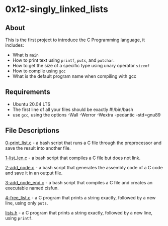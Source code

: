 # 0x12-singly_linked_lists
## About
This is the first project to introduce the C Programming language, it includes:
- What is `main`
- How to print text using `printf`, `puts`, and `putchar`.
- How to get the size of a specific type using unary operator `sizeof`
- How to compile using `gcc`
- What is the default program name when compiling with gcc

## Requirements
- Ubuntu 20.04 LTS
- The first line of all your files should be exactly #!/bin/bash
- use `gcc`, using the options -Wall -Werror -Wextra -pedantic -std=gnu89

## File Descriptions
[0-print_list.c](https://github.com/szbrooks2017/holbertonschool-low_level_programming/blob/main/0x12-singly_linked_lists/0-print_list.c) -  a bash script that runs a C file through the preprocessor and save the result into another file.

[1-list_len.c](https://github.com/szbrooks2017/holbertonschool-low_level_programming/blob/main/0x12-singly_linked_lists/1-list_len.c) - a bash script that compiles a C file but does not link.

[2-add_node.c](https://github.com/szbrooks2017/holbertonschool-low_level_programming/blob/main/0x12-singly_linked_lists/2-add_node.c) -  a bash script that generates the assembly code of a C code and save it in an output file.

[3-add_node_end.c](https://github.com/szbrooks2017/holbertonschool-low_level_programming/blob/main/0x12-singly_linked_lists/3-add_node_end.cv) - a bash script that compiles a C file and creates an executable named cisfun.

[4-free_list.c](https://github.com/szbrooks2017/holbertonschool-low_level_programming/blob/main/0x12-singly_linked_lists/4-free_list.c) - a C program that prints a string exactly, followed by a new line, using only `puts`.

[lists.h](https://github.com/szbrooks2017/holbertonschool-low_level_programming/blob/main/0x12-singly_linked_lists/lists.h) - a C program that prints a string exactly, followed by a new line, using `printf`.

